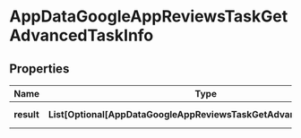 # AppDataGoogleAppReviewsTaskGetAdvancedTaskInfo


## Properties

| Name | Type | Description | Notes |
|------------ | ------------- | ------------- | -------------|
**result** | **List[Optional[AppDataGoogleAppReviewsTaskGetAdvancedResultInfo]]** | array of results |[optional]|